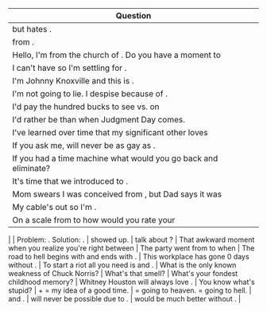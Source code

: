 Question |
--- |
but hates <BLANK>. |
from <BLANK>. |
Hello, I'm from the church of <BLANK>. Do you have a moment to |
I can't have <BLANK> so I'm settling for <BLANK>. |
I'm Johnny Knoxville and this is <BLANK>. |
I'm not going to lie. I despise <BLANK> because of <BLANK>. |
I'd pay the hundred bucks to see <BLANK> vs. <BLANK> on |
I'd rather be <BLANK> than <BLANK> when Judgment Day comes. |
I've learned over time that my significant other loves <BLANK> |
If you ask me, <BLANK> will never be as gay as <BLANK>. |
If you had a time machine what would you go back and eliminate? |
It's time that we introduced <BLANK> to <BLANK>. |
Mom swears I was conceived from <BLANK>, but Dad says it was |
My cable's out so I'm <BLANK>. |
On a scale from <BLANK> to <BLANK> how would you rate your |
 |
 |
Problem: <BLANK>. Solution: <BLANK>. |
showed up. |
talk about <BLANK>? |
That awkward moment when you realize you're right between |
The party went from <BLANK> to <BLANK> when <BLANK> |
The road to hell begins with <BLANK> and ends with <BLANK>. |
This workplace has gone 0 days without <BLANK>. |
To start a riot all you need is <BLANK> and <BLANK>. |
What is the only known weakness of Chuck Norris? |
What's that smell? |
What's your fondest childhood memory? |
Whitney Houston will always love <BLANK>. |
You know what's stupid? |
<BLANK> + <BLANK> = my idea of a good time. |
<BLANK> = going to heaven. <BLANK> = going to hell. |
<BLANK> and <BLANK>. |
<BLANK> will never be possible due to <BLANK>. |
<BLANK> would be much better without <BLANK>. |
